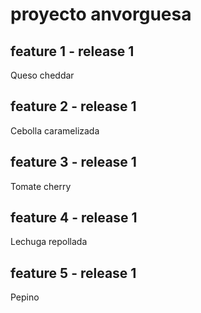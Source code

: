 # proyecto anvorguesa

## feature 1 - release 1
Queso cheddar

## feature 2 - release 1
Cebolla caramelizada

## feature 3 - release 1
Tomate cherry

## feature 4 - release 1
Lechuga repollada

## feature 5 - release 1
Pepino
